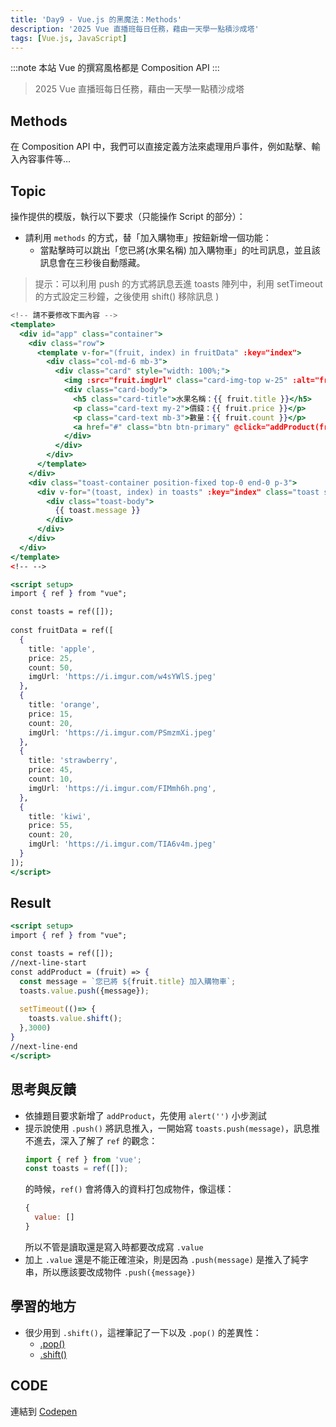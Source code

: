 ```yaml
---
title: 'Day9 - Vue.js 的黑魔法：Methods'
description: '2025 Vue 直播班每日任務，藉由一天學一點積沙成塔'
tags: [Vue.js, JavaScript]
---
```

:::note
本站 Vue 的撰寫風格都是 Composition API
:::
> 2025 Vue 直播班每日任務，藉由一天學一點積沙成塔

## Methods
在 Composition API 中，我們可以直接定義方法來處理用戶事件，例如點擊、輸入內容事件等…

## Topic
操作提供的模版，執行以下要求（只能操作 Script 的部分）：
- 請利用 `methods` 的方式，替「加入購物車」按鈕新增一個功能：
  - 當點擊時可以跳出「您已將(水果名稱) 加入購物車」的吐司訊息，並且該訊息會在三秒後自動隱藏。
> 提示：可以利用 push 的方式將訊息丟進 toasts 陣列中，利用 setTimeout 的方式設定三秒鐘，之後使用 shift() 移除訊息 )

```jsx
<!-- 請不要修改下面內容 -->
<template>
  <div id="app" class="container">
    <div class="row">
      <template v-for="(fruit, index) in fruitData" :key="index">
        <div class="col-md-6 mb-3">
          <div class="card" style="width: 100%;">
            <img :src="fruit.imgUrl" class="card-img-top w-25" :alt="fruit.title">
            <div class="card-body">
              <h5 class="card-title">水果名稱：{{ fruit.title }}</h5>
              <p class="card-text my-2">價錢：{{ fruit.price }}</p>
              <p class="card-text mb-3">數量：{{ fruit.count }}</p>
              <a href="#" class="btn btn-primary" @click="addProduct(fruit)">加入購物車</a>
            </div>
          </div>
        </div>
      </template>
    </div>
    <div class="toast-container position-fixed top-0 end-0 p-3">
      <div v-for="(toast, index) in toasts" :key="index" class="toast show" role="alert" aria-live="assertive" aria-atomic="true">
        <div class="toast-body">
          {{ toast.message }}
        </div>
      </div>
    </div>
  </div>
</template>
<!-- -->

<script setup>
import { ref } from "vue";

const toasts = ref([]);
  
const fruitData = ref([
  {
    title: 'apple',
    price: 25,
    count: 50,
    imgUrl: 'https://i.imgur.com/w4sYWlS.jpeg'
  },
  {
    title: 'orange',
    price: 15,
    count: 20,
    imgUrl: 'https://i.imgur.com/PSmzmXi.jpeg'
  },
  {
    title: 'strawberry',
    price: 45,
    count: 10,
    imgUrl: 'https://i.imgur.com/FIMmh6h.png',
  },
  {
    title: 'kiwi',
    price: 55,
    count: 20,
    imgUrl: 'https://i.imgur.com/TIA6v4m.jpeg'
  }
]);
</script>
```

## Result
```jsx
<script setup>
import { ref } from "vue";

const toasts = ref([]);
//next-line-start
const addProduct = (fruit) => {
  const message = `您已將 ${fruit.title} 加入購物車`;
  toasts.value.push({message});
  
  setTimeout(()=> {
    toasts.value.shift();
  },3000)
}
//next-line-end
</script>
```

## 思考與反饋
- 依據題目要求新增了 `addProduct`，先使用 `alert('')` 小步測試
- 提示說使用 `.push()` 將訊息推入，一開始寫 `toasts.push(message)`，訊息推不進去，深入了解了 `ref` 的觀念：
  ```js
  import { ref } from 'vue';
  const toasts = ref([]);
  ```
  的時候，`ref()` 會將傳入的資料打包成物件，像這樣：
  ```js
  {
    value: []
  }
  ```
  所以不管是讀取還是寫入時都要改成寫 `.value`
- 加上 `.value` 還是不能正確渲染，則是因為 `.push(message)` 是推入了純字串，所以應該要改成物件 `.push({message})`

## 學習的地方
- 很少用到 `.shift()`，這裡筆記了一下以及 `.pop()` 的差異性：
  - [.pop()](../JavaScript/arrayMethods.md#pop)
  - [.shift()](../JavaScript/arrayMethods.md#shift)


## CODE
連結到 [Codepen](https://codepen.io/CloveTseng1026/pen/WbQXxYd)